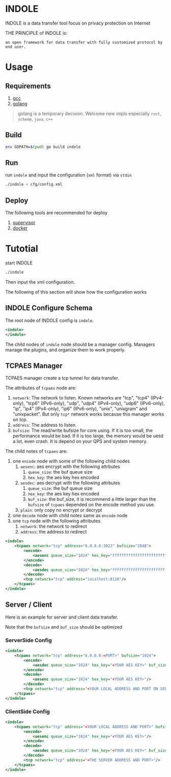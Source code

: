 # INDOLE

INDOLE is a data transfer tool focus on privacy protection on Internet

THE PRINCIPLE of INDOLE is:

    an open framework for data transfer with fully customized protocol by end user.

# Usage

## Requirements

1. [gcc](https://gcc.gnu.org/)
2. [golang](https://golang.org/)

> golang is a temporary decision. Welcome new impls especially `rust`, `scheme`, `java`, `c++`

## Build

```sh
env GOPATH=$(pwd) go build indole
```

## Run

run `indole` and input the configuration (`xml` format) via `stdin`

```sh
./indole < cfg/config.xml
```

## Deploy

The following tools are recommended for deploy

1. [supervisor](http://supervisord.org/)
2. [docker](https://www.docker.com/)

# Tutotial

start INDOLE

```sh
./indole
```

Then input the xml configuration.

The following of this section will show how the configuration works

## INDOLE Configure Schema

The root node of INDOLE config is `indole`.

```xml
<indole>
</indole>
```

The child nodes of `indole` node should be a manager config. Managers manage the plugins, and organize them to work properly.

## TCPAES Manager

TCPAES manager create a tcp tunnel for data transfer.

The attributes of  `tcpaes` node are:

1. `network`: The network to listen. Known networks are "tcp", "tcp4" (IPv4-only), "tcp6" (IPv6-only), "udp", "udp4" (IPv4-only), "udp6" (IPv6-only), "ip", "ip4" (IPv4-only), "ip6" (IPv6-only), "unix", "unixgram" and "unixpacket". But only `tcp*` network works because this manager works on tcp.
2. `address`: The address to listen.
3. `bufsize`: The read/write bufsize for core using. If it is too small, the performance would be bad. If it is too large, the memory would be uesd a lot, even crash. It is depend on your QPS and system memory.

The child notes of `tcpaes` are:

1. one `encode` node with some of the following child nodes
   1. `aesenc`: aes encrypt with the following attrbutes
      1. `queue_size`: the buf queue size
      2. `hex_key`: the aes key hex encoded
   2. `aesdec`: aes decrypt with the following attrbutes
      1. `queue_size`: the buf queue size
      2. `hex_key`: the aes key hex encoded
      3. `buf_size`: the buf_size, it is recommend a little larger than the `bufsize` of `tcpaes` depended on the encode method you use.
   3. `plain`: only copy no encrypt or decrypt
2. one `decode` node with child notes same as `encode` node
3. one `tcp` node with the following attributes
   1. `network`: the network to redirect
   2. `address`: the address to redirect

```xml
<indole>
    <tcpaes network="tcp" address="0.0.0.0:3023" bufsize="2048">
        <encode>
            <aesenc queue_size="1024" hex_key="ffffffffffffffffffffffffffffffff"/>
        </encode>
        <decode>
            <aesdec queue_size="1024" hex_key="ffffffffffffffffffffffffffffffff" buf_size="4096"/>
        </decode>
        <tcp network="tcp" address="localhost:8118"/>
    </tcpaes>
</indole>
```

## Server / Client

Here is an example for server and client data transfer.

Note that the `bufsize` and `buf_size` should be optimized

### ServerSide Config

```xml
<indole>
    <tcpaes network="tcp" address="0.0.0.0:<PORT>" bufsize="1024">
        <encode>
            <aesdec queue_size="1024" hex_key="<YOUR AES KEY>" buf_size="65536"/>
        </encode>
        <decode>
            <aesenc queue_size="1024" hex_key="<YOUR AES KEY>"/>
        </decode>
        <tcp network="tcp" address="<YOUR LOCAL ADDRESS AND PORT ON SERVER>"/>
    </tcpaes>
</indole>
```

### ClientSide Config

```xml
<indole>
    <tcpaes network="tcp" address="<YOUR LOCAL ADDRESS AND PORT>" bufsize="1024">
        <encode>
            <aesenc queue_size="1024" hex_key="<YOUR AES KEY>"/>
        </encode>
        <decode>
            <aesdec queue_size="1024" hex_key="<YOUR AES KEY>" buf_size="65536"/>
        </decode>
        <tcp network="tcp" address="<THE SERVER ADDRESS AND PORT>"/>
    </tcpaes>
</indole>
```
